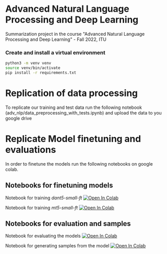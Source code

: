 # Advanced Natural Language Processing and Deep Learning
Summarization project in the course "Advanced Natural Language Processing and Deep Learning" - Fall 2022, ITU

### Create and install a virtual environment
```bash
python3 -m venv venv
source venv/bin/activate
pip install -r requirements.txt
```

# Replication of data processing
To replicate our training and test data run the following notebook (adv_nlp/data_preprocessing_with_tests.ipynb) and upload the data to you google drive 


# Replicate Model finetuning and evaluations
In order to finetune the models run the following notebooks on google colab.


## Notebooks for finetuning models

Notebook for training *dant5-small-ft* [![Open In Colab](https://colab.research.google.com/assets/colab-badge.svg)](https://colab.research.google.com/drive/174a62F3ZopO9mzFVpJkEror3wKPETls9?usp=sharing)

Notebook for training *mt5-small-ft* [![Open In Colab](https://colab.research.google.com/assets/colab-badge.svg)](https://colab.research.google.com/drive/1b00RDedGSz3uzC3yYyhJa4p_lyfbYUfy?usp=sharing)

## Notebooks for evaluation and samples

Notebook for evaluating the models [![Open In Colab](https://colab.research.google.com/assets/colab-badge.svg)](https://colab.research.google.com/drive/1oEf3Zaq_lLN1cJGmtNoFChFcTO7CiKWF?usp=sharing)

Notebook for generating samples from the model [![Open In Colab](https://colab.research.google.com/assets/colab-badge.svg)](https://colab.research.google.com/drive/1D3vCnyNtqlCaq7zXQ3VZTLaNw8yY-ETx?usp=sharing)
